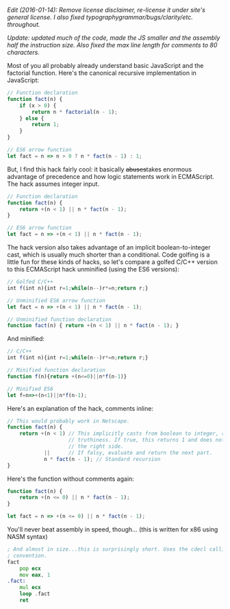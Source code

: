 

*Edit (2016-01-14): Remove license disclaimer, re-license it under site's
general license. I also fixed typographygrammar/bugs/clarity/etc. throughout.*

*Update: updated much of the code, made the JS smaller and the assembly half the
instruction size. Also fixed the max line length for comments to 80 characters.*

Most of you all probably already understand basic JavaScript and the factorial
function. Here's the canonical recursive implementation in JavaScript:

```js
// Function declaration
function fact(n) {
    if (x > 0) {
        return n * factorial(n - 1);
    } else {
        return 1;
    }
}

// ES6 arrow function
let fact = n => n > 0 ? n * fact(n - 1) : 1;
```

But, I find this hack fairly cool: it basically ~~abuses~~takes enormous
advantage of precedence and how logic statements work in ECMAScript. The hack
assumes integer input.

```js
// Function declaration
function fact(n) {
    return +(n < 1) || n * fact(n - 1);
}

// ES6 arrow function
let fact = n => +(n < 1) || n * fact(n - 1);
```

The hack version also takes advantage of an implicit boolean-to-integer cast,
which is usually much shorter than a conditional. Code golfing is a little fun
for these kinds of hacks, so let's compare a golfed C/C++ version to this
ECMAScript hack unminified (using the ES6 versions):

```js
// Golfed C/C++
int f(int n){int r=1;while(n--)r*=n;return r;}

// Unminified ES6 arrow function
let fact = n => +(n < 1) || n * fact(n - 1);

// Unminified function declaration
function fact(n) { return +(n < 1) || n * fact(n - 1); }
```

And minified:

```js
// C/C++
int f(int n){int r=1;while(n--)r*=n;return r;}

// Minified function declaration
function f(n){return +(n<=0)||n*f(n-1)}

// Minified ES6
let f=n=>+(n<1)||n*f(n-1);
```

Here's an explanation of the hack, comments inline:

```js
// This would probably work in Netscape.
function fact(n) {
    return +(n < 1) // This implicitly casts from boolean to integer, retaining
                    // truthiness. If true, this returns 1 and does not evaluate
                    // the right side.
            ||      // If falsy, evaluate and return the next part.
            n * fact(n - 1); // Standard recursion
}
```

Here's the function without comments again:


```js
function fact(n) {
    return +(n <= 0) || n * fact(n - 1);
}

let fact = n => +(n <= 0) || n * fact(n - 1);
```

You'll never beat assembly in speed, though... (this is written for x86 using
NASM syntax)

```asm
; And almost in size...this is surprisingly short. Uses the cdecl calling
; convention.
fact
    pop ecx
    mov eax, 1
.fact:
    mul ecx
    loop .fact
    ret
```
